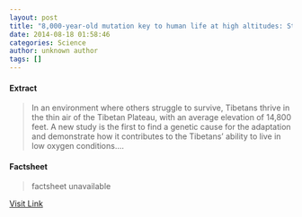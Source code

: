 ```yaml
---
layout: post
title: "8,000-year-old mutation key to human life at high altitudes: Study identifies genetic basis for Tibetan adaptation"
date: 2014-08-18 01:58:46
categories: Science
author: unknown author
tags: []
---
```



#### Extract
>In an environment where others struggle to survive, Tibetans thrive in the thin air of the Tibetan Plateau, with an average elevation of 14,800 feet. A new study is the first to find a genetic cause for the adaptation and demonstrate how it contributes to the Tibetans’ ability to live in low oxygen conditions....

#### Factsheet
>factsheet unavailable

[Visit Link](http://feeds.sciencedaily.com/~r/sciencedaily/~3/2LqIW1Rbvtw/140817215846.htm)


